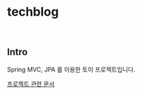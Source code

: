 # techblog

<br/>

## Intro
Spring MVC, JPA 를 이용한 토이 프로젝트입니다.

[프로젝트 관련 문서](https://muddy-aries-717.notion.site/cee703a784d9453cb275a4bc0475bd71)